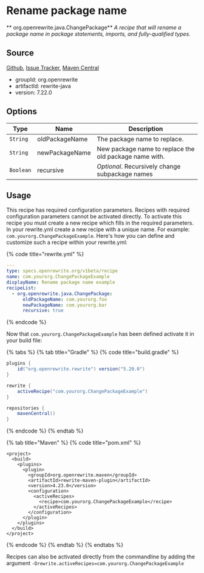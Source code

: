 # Rename package name

** org.openrewrite.java.ChangePackage**
_A recipe that will rename a package name in package statements, imports, and fully-qualified types._

## Source

[Github](https://github.com/openrewrite/rewrite), [Issue Tracker](https://github.com/openrewrite/rewrite/issues), [Maven Central](https://search.maven.org/artifact/org.openrewrite/rewrite-java/7.22.0/jar)

* groupId: org.openrewrite
* artifactId: rewrite-java
* version: 7.22.0

## Options

| Type | Name | Description |
| -- | -- | -- |
| `String` | oldPackageName | The package name to replace. |
| `String` | newPackageName | New package name to replace the old package name with. |
| `Boolean` | recursive | *Optional*. Recursively change subpackage names |


## Usage

This recipe has required configuration parameters. Recipes with required configuration parameters cannot be activated directly. To activate this recipe you must create a new recipe which fills in the required parameters. In your rewrite.yml create a new recipe with a unique name. For example: `com.yourorg.ChangePackageExample`.
Here's how you can define and customize such a recipe within your rewrite.yml:

{% code title="rewrite.yml" %}
```yaml
---
type: specs.openrewrite.org/v1beta/recipe
name: com.yourorg.ChangePackageExample
displayName: Rename package name example
recipeList:
  - org.openrewrite.java.ChangePackage:
      oldPackageName: com.yourorg.foo
      newPackageName: com.yourorg.bar
      recursive: true
```
{% endcode %}


Now that `com.yourorg.ChangePackageExample` has been defined activate it in your build file:

{% tabs %}
{% tab title="Gradle" %}
{% code title="build.gradle" %}
```groovy
plugins {
    id("org.openrewrite.rewrite") version("5.20.0")
}

rewrite {
    activeRecipe("com.yourorg.ChangePackageExample")
}

repositories {
    mavenCentral()
}

```
{% endcode %}
{% endtab %}

{% tab title="Maven" %}
{% code title="pom.xml" %}
```markup
<project>
  <build>
    <plugins>
      <plugin>
        <groupId>org.openrewrite.maven</groupId>
        <artifactId>rewrite-maven-plugin</artifactId>
        <version>4.23.0</version>
        <configuration>
          <activeRecipes>
            <recipe>com.yourorg.ChangePackageExample</recipe>
          </activeRecipes>
        </configuration>
      </plugin>
    </plugins>
  </build>
</project>
```
{% endcode %}
{% endtab %}
{% endtabs %}

Recipes can also be activated directly from the commandline by adding the argument `-Drewrite.activeRecipes=com.yourorg.ChangePackageExample`
